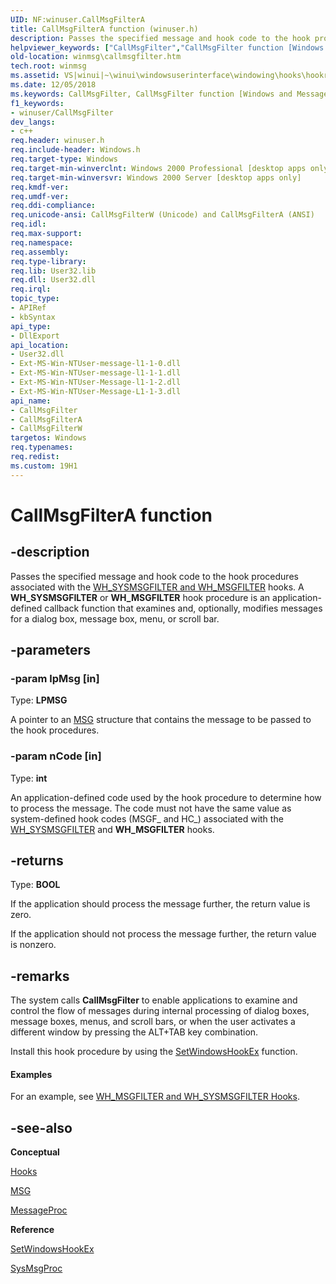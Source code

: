 ```yaml
---
UID: NF:winuser.CallMsgFilterA
title: CallMsgFilterA function (winuser.h)
description: Passes the specified message and hook code to the hook procedures associated with the WH_SYSMSGFILTER and WH_MSGFILTER hooks.helpviewer_keywords: ["CallMsgFilter","CallMsgFilter function [Windows and Messages]","CallMsgFilterA","CallMsgFilterW","_win32_CallMsgFilter","_win32_callmsgfilter_cpp","winmsg.callmsgfilter","winui._win32_callmsgfilter","winuser/CallMsgFilter","winuser/CallMsgFilterA","winuser/CallMsgFilterW"]
old-location: winmsg\callmsgfilter.htm
tech.root: winmsg
ms.assetid: VS|winui|~\winui\windowsuserinterface\windowing\hooks\hookreference\hookfunctions\callmsgfilter.htm
ms.date: 12/05/2018
ms.keywords: CallMsgFilter, CallMsgFilter function [Windows and Messages], CallMsgFilterA, CallMsgFilterW, _win32_CallMsgFilter, _win32_callmsgfilter_cpp, winmsg.callmsgfilter, winui._win32_callmsgfilter, winuser/CallMsgFilter, winuser/CallMsgFilterA, winuser/CallMsgFilterW
f1_keywords:
- winuser/CallMsgFilter
dev_langs:
- c++
req.header: winuser.h
req.include-header: Windows.h
req.target-type: Windows
req.target-min-winverclnt: Windows 2000 Professional [desktop apps only]
req.target-min-winversvr: Windows 2000 Server [desktop apps only]
req.kmdf-ver: 
req.umdf-ver: 
req.ddi-compliance: 
req.unicode-ansi: CallMsgFilterW (Unicode) and CallMsgFilterA (ANSI)
req.idl: 
req.max-support: 
req.namespace: 
req.assembly: 
req.type-library: 
req.lib: User32.lib
req.dll: User32.dll
req.irql: 
topic_type:
- APIRef
- kbSyntax
api_type:
- DllExport
api_location:
- User32.dll
- Ext-MS-Win-NTUser-message-l1-1-0.dll
- Ext-MS-Win-NTUser-message-l1-1-1.dll
- Ext-MS-Win-NTUser-Message-l1-1-2.dll
- Ext-MS-Win-NTUser-Message-L1-1-3.dll
api_name:
- CallMsgFilter
- CallMsgFilterA
- CallMsgFilterW
targetos: Windows
req.typenames: 
req.redist: 
ms.custom: 19H1
---
```


# CallMsgFilterA function


## -description


Passes the specified message and hook code to the hook procedures associated with the <a href="https://docs.microsoft.com/windows/desktop/winmsg/about-hooks">WH_SYSMSGFILTER and WH_MSGFILTER</a> hooks. A <b>WH_SYSMSGFILTER</b> or <b>WH_MSGFILTER</b> hook procedure is an application-defined callback function that examines and, optionally, modifies messages for a dialog box, message box, menu, or scroll bar.


## -parameters




### -param lpMsg [in]

Type: <b>LPMSG</b>

A pointer to an <a href="https://docs.microsoft.com/windows/desktop/api/winuser/ns-winuser-msg">MSG</a> structure that contains the message to be passed to the hook procedures. 


### -param nCode [in]

Type: <b>int</b>

An application-defined code used by the hook procedure to determine how to process the message. The code must not have the same value as system-defined hook codes (MSGF_ and HC_) associated with the <a href="https://docs.microsoft.com/windows/desktop/winmsg/about-hooks">WH_SYSMSGFILTER</a> and <b>WH_MSGFILTER</b> hooks. 


## -returns



Type: <b>BOOL</b>

If the application should process the message further, the return value is zero.

If the application should not process the message further, the return value is nonzero.




## -remarks



The system calls <b>CallMsgFilter</b> to enable applications to examine and control the flow of messages during internal processing of dialog boxes, message boxes, menus, and scroll bars, or when the user activates a different window by pressing the ALT+TAB key combination. 

Install this hook procedure by using the <a href="https://docs.microsoft.com/windows/desktop/api/winuser/nf-winuser-setwindowshookexa">SetWindowsHookEx</a> function. 


#### Examples

For an example, see <a href="https://docs.microsoft.com/windows/desktop/winmsg/about-hooks">WH_MSGFILTER and WH_SYSMSGFILTER Hooks</a>.

<div class="code"></div>



## -see-also




<b>Conceptual</b>



<a href="https://docs.microsoft.com/windows/desktop/winmsg/hooks">Hooks</a>



<a href="https://docs.microsoft.com/windows/desktop/api/winuser/ns-winuser-msg">MSG</a>



<a href="https://docs.microsoft.com/previous-versions/windows/desktop/legacy/ms644987(v=vs.85)">MessageProc</a>



<b>Reference</b>



<a href="https://docs.microsoft.com/windows/desktop/api/winuser/nf-winuser-setwindowshookexa">SetWindowsHookEx</a>



<a href="https://docs.microsoft.com/previous-versions/windows/desktop/legacy/ms644992(v=vs.85)">SysMsgProc</a>
 

 

